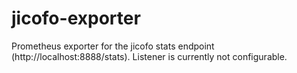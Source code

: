 # jicofo-exporter
Prometheus exporter for the jicofo stats endpoint (http://localhost:8888/stats). Listener is currently not configurable.
